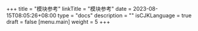 +++
title = "模块参考"
linkTitle = "模块参考"
date = 2023-08-15T08:05:26+08:00
type = "docs"
description = ""
isCJKLanguage = true
draft = false
[menu.main]
    weight = 5
+++